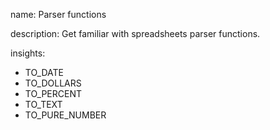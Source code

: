 name: Parser functions

description: Get familiar with spreadsheets parser functions.

insights:
  - TO_DATE
  - TO_DOLLARS
  - TO_PERCENT
  - TO_TEXT
  - TO_PURE_NUMBER